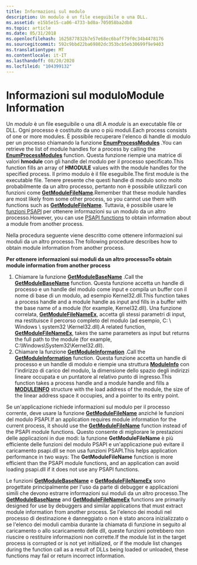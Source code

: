 ```yaml
---
title: Informazioni sul modulo
description: Un modulo è un file eseguibile o una DLL.
ms.assetid: e15b5e15-ca06-4733-bd0a-705058ba2db8
ms.topic: article
ms.date: 05/31/2018
ms.openlocfilehash: 1625877832b7e57e68ec6baff79f0c34b4478176
ms.sourcegitcommit: 592c9bbd22ba69802dc353bcb5eb30699f9e9403
ms.translationtype: MT
ms.contentlocale: it-IT
ms.lasthandoff: 08/20/2020
ms.locfileid: "104399132"
---
```

# <a name="module-information"></a><span data-ttu-id="1be7f-103">Informazioni sul modulo</span><span class="sxs-lookup"><span data-stu-id="1be7f-103">Module Information</span></span>

<span data-ttu-id="1be7f-104">Un *modulo* è un file eseguibile o una dll.</span><span class="sxs-lookup"><span data-stu-id="1be7f-104">A *module* is an executable file or DLL.</span></span> <span data-ttu-id="1be7f-105">Ogni processo è costituito da uno o più moduli.</span><span class="sxs-lookup"><span data-stu-id="1be7f-105">Each process consists of one or more modules.</span></span> <span data-ttu-id="1be7f-106">È possibile recuperare l'elenco di handle di modulo per un processo chiamando la funzione [**EnumProcessModules**](/windows/desktop/api/Psapi/nf-psapi-enumprocessmodules) .</span><span class="sxs-lookup"><span data-stu-id="1be7f-106">You can retrieve the list of module handles for a process by calling the [**EnumProcessModules**](/windows/desktop/api/Psapi/nf-psapi-enumprocessmodules) function.</span></span> <span data-ttu-id="1be7f-107">Questa funzione riempie una matrice di valori **hmodule** con gli handle del modulo per il processo specificato.</span><span class="sxs-lookup"><span data-stu-id="1be7f-107">This function fills an array of **HMODULE** values with the module handles for the specified process.</span></span> <span data-ttu-id="1be7f-108">Il primo modulo è il file eseguibile.</span><span class="sxs-lookup"><span data-stu-id="1be7f-108">The first module is the executable file.</span></span> <span data-ttu-id="1be7f-109">Tenere presente che questi handle di modulo sono molto probabilmente da un altro processo, pertanto non è possibile utilizzarli con funzioni come [**GetModuleFileName**](/windows/desktop/api/libloaderapi/nf-libloaderapi-getmodulefilenamea).</span><span class="sxs-lookup"><span data-stu-id="1be7f-109">Remember that these module handles are most likely from some other process, so you cannot use them with functions such as [**GetModuleFileName**](/windows/desktop/api/libloaderapi/nf-libloaderapi-getmodulefilenamea).</span></span> <span data-ttu-id="1be7f-110">Tuttavia, è possibile usare le [funzioni PSAPI](psapi-functions.md) per ottenere informazioni su un modulo da un altro processo.</span><span class="sxs-lookup"><span data-stu-id="1be7f-110">However, you can use [PSAPI functions](psapi-functions.md) to obtain information about a module from another process.</span></span>

<span data-ttu-id="1be7f-111">Nella procedura seguente viene descritto come ottenere informazioni sui moduli da un altro processo.</span><span class="sxs-lookup"><span data-stu-id="1be7f-111">The following procedure describes how to obtain module information from another process.</span></span>

<span data-ttu-id="1be7f-112">**Per ottenere informazioni sui moduli da un altro processo**</span><span class="sxs-lookup"><span data-stu-id="1be7f-112">**To obtain module information from another process**</span></span>

1.  <span data-ttu-id="1be7f-113">Chiamare la funzione [**GetModuleBaseName**](/windows/desktop/api/Psapi/nf-psapi-getmodulebasenamea) .</span><span class="sxs-lookup"><span data-stu-id="1be7f-113">Call the [**GetModuleBaseName**](/windows/desktop/api/Psapi/nf-psapi-getmodulebasenamea) function.</span></span> <span data-ttu-id="1be7f-114">Questa funzione accetta un handle di processo e un handle del modulo come input e compila un buffer con il nome di base di un modulo, ad esempio Kernel32.dll.</span><span class="sxs-lookup"><span data-stu-id="1be7f-114">This function takes a process handle and a module handle as input and fills in a buffer with the base name of a module (for example, Kernel32.dll).</span></span> <span data-ttu-id="1be7f-115">Una funzione correlata, [**GetModuleFileNameEx**](/windows/desktop/api/Psapi/nf-psapi-getmodulefilenameexa), accetta gli stessi parametri di input, ma restituisce il percorso completo del modulo (ad esempio, C: \\ Windows \\ system32 \\Kernel32.dll).</span><span class="sxs-lookup"><span data-stu-id="1be7f-115">A related function, [**GetModuleFileNameEx**](/windows/desktop/api/Psapi/nf-psapi-getmodulefilenameexa), takes the same parameters as input but returns the full path to the module (for example, C:\\Windows\\System32\\Kernel32.dll).</span></span>
2.  <span data-ttu-id="1be7f-116">Chiamare la funzione [**GetModuleInformation**](/windows/desktop/api/Psapi/nf-psapi-getmoduleinformation) .</span><span class="sxs-lookup"><span data-stu-id="1be7f-116">Call the [**GetModuleInformation**](/windows/desktop/api/Psapi/nf-psapi-getmoduleinformation) function.</span></span> <span data-ttu-id="1be7f-117">Questa funzione accetta un handle di processo e un handle di modulo e riempie una struttura [**ModuleInfo**](/windows/desktop/api/Psapi/ns-psapi-moduleinfo) con l'indirizzo di carico del modulo, la dimensione dello spazio degli indirizzi lineare occupata e un puntatore al relativo punto di ingresso.</span><span class="sxs-lookup"><span data-stu-id="1be7f-117">This function takes a process handle and a module handle and fills a [**MODULEINFO**](/windows/desktop/api/Psapi/ns-psapi-moduleinfo) structure with the load address of the module, the size of the linear address space it occupies, and a pointer to its entry point.</span></span>

<span data-ttu-id="1be7f-118">Se un'applicazione richiede informazioni sul modulo per il processo corrente, deve usare la funzione [**GetModuleFileName**](/windows/desktop/api/libloaderapi/nf-libloaderapi-getmodulefilenamea) anziché le funzioni del modulo PSAPI.</span><span class="sxs-lookup"><span data-stu-id="1be7f-118">If an application requires module information for the current process, it should use the [**GetModuleFileName**](/windows/desktop/api/libloaderapi/nf-libloaderapi-getmodulefilenamea) function instead of the PSAPI module functions.</span></span> <span data-ttu-id="1be7f-119">Questo consente di migliorare le prestazioni delle applicazioni in due modi: la funzione **GetModuleFileName** è più efficiente delle funzioni del modulo PSAPI e un'applicazione può evitare il caricamento psapi.dll se non usa funzioni PSAPI.</span><span class="sxs-lookup"><span data-stu-id="1be7f-119">This helps application performance in two ways: The **GetModuleFileName** function is more efficient than the PSAPI module functions, and an application can avoid loading psapi.dll if it does not use any PSAPI functions.</span></span>

<span data-ttu-id="1be7f-120">Le funzioni [**GetModuleBaseName**](/windows/desktop/api/Psapi/nf-psapi-getmodulebasenamea) e [**GetModuleFileNameEx**](/windows/desktop/api/Psapi/nf-psapi-getmodulefilenameexa) sono progettate principalmente per l'uso da parte di debugger e applicazioni simili che devono estrarre informazioni sui moduli da un altro processo.</span><span class="sxs-lookup"><span data-stu-id="1be7f-120">The [**GetModuleBaseName**](/windows/desktop/api/Psapi/nf-psapi-getmodulebasenamea) and [**GetModuleFileNameEx**](/windows/desktop/api/Psapi/nf-psapi-getmodulefilenameexa) functions are primarily designed for use by debuggers and similar applications that must extract module information from another process.</span></span> <span data-ttu-id="1be7f-121">Se l'elenco dei moduli nel processo di destinazione è danneggiato o non è stato ancora inizializzato o se l'elenco dei moduli cambia durante la chiamata di funzione in seguito al caricamento o allo scaricamento delle dll, queste funzioni potrebbero non riuscire o restituire informazioni non corrette.</span><span class="sxs-lookup"><span data-stu-id="1be7f-121">If the module list in the target process is corrupted or is not yet initialized, or if the module list changes during the function call as a result of DLLs being loaded or unloaded, these functions may fail or return incorrect information.</span></span>

 

 